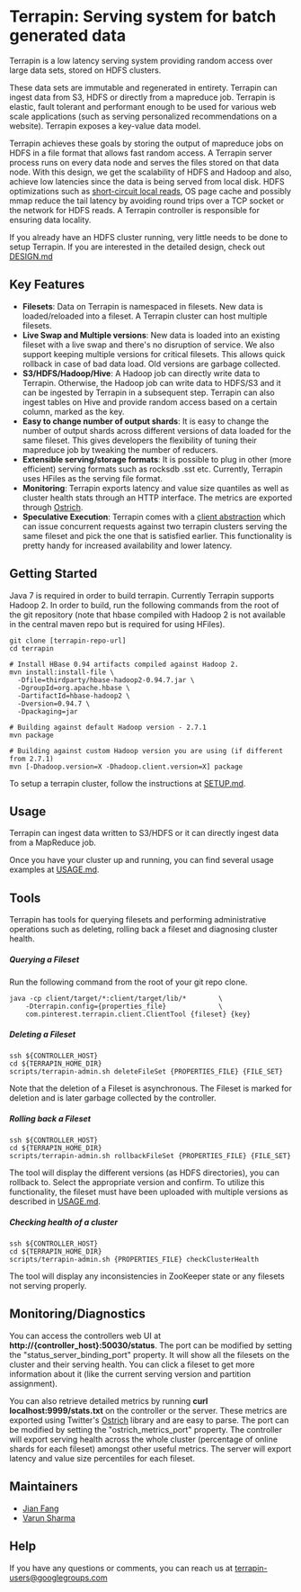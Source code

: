 # Terrapin: Serving system for batch generated data

Terrapin is a low latency serving system providing random
access over large data sets, stored on HDFS clusters.

These data sets are immutable and regenerated in entirety.
Terrapin can ingest data from S3, HDFS or directly from a mapreduce job.
Terrapin is elastic, fault tolerant and performant enough to be used for
various web scale applications (such as serving personalized recommendations
on a website). Terrapin exposes a key-value data model.

Terrapin achieves these goals by storing the output of mapreduce
jobs on HDFS in a file format that allows fast random access. A Terrapin
server process runs on every data node and serves the files stored
on that data node. With this design, we get the scalability of HDFS and Hadoop
and also, achieve low latencies since the data is being served
from local disk. HDFS optimizations such as [short-circuit local reads],
OS page cache and possibly mmap reduce the tail latency by avoiding
round trips over a TCP socket or the network for HDFS reads. A Terrapin controller
is responsible for ensuring data locality.

If you already have an HDFS cluster running, very little needs to be done to
setup Terrapin. If you are interested in the detailed design, check out [DESIGN.md](docs/DESIGN.md)

## Key Features

  - **Filesets**: Data on Terrapin is namespaced in filesets. New data is
loaded/reloaded into a fileset. A Terrapin cluster can host multiple filesets.
  - **Live Swap and Multiple versions**: New data is loaded into an existing
fileset with a live swap and there's no disruption of service. We also
support keeping multiple versions for critical filesets. This allows quick
rollback in case of bad data load. Old versions are garbage collected.
  - **S3/HDFS/Hadoop/Hive**: A Hadoop job can directly write data to Terrapin.
Otherwise, the Hadoop job can write data to HDFS/S3 and it can be ingested by
Terrapin in a subsequent step. Terrapin can also ingest tables on Hive and
provide random access based on a certain column, marked as the key.
  - **Easy to change number of output shards**: It is easy to change the number
of output shards across different versions of data loaded for the same fileset.
This gives developers the flexibility of tuning their mapreduce job by tweaking
the number of reducers.
  - **Extensible serving/storage formats**: It is possible to plug in other
(more efficient) serving formats such as rocksdb .sst etc. Currently, Terrapin
uses HFiles as the serving file format.
  - **Monitoring**: Terrapin exports latency and value size quantiles as well as
cluster health stats through an HTTP interface. The metrics are exported through
[Ostrich].
  - **Speculative Execution**: Terrapin comes with a [client abstraction] which can
issue concurrent requests against two terrapin clusters serving the same fileset and pick the
one that is satisfied earlier. This functionality is pretty handy for increased
availability and lower latency.

## Getting Started

Java 7 is required in order to build terrapin. Currently Terrapin supports
Hadoop 2. In order to build, run the following commands from the
root of the git repository (note that hbase compiled with Hadoop 2 is not available
in the central maven repo but is required for using HFiles).

```
git clone [terrapin-repo-url]
cd terrapin

# Install HBase 0.94 artifacts compiled against Hadoop 2.
mvn install:install-file \
  -Dfile=thirdparty/hbase-hadoop2-0.94.7.jar \
  -DgroupId=org.apache.hbase \
  -DartifactId=hbase-hadoop2 \
  -Dversion=0.94.7 \
  -Dpackaging=jar

# Building against default Hadoop version - 2.7.1
mvn package

# Building against custom Hadoop version you are using (if different from 2.7.1)
mvn [-Dhadoop.version=X -Dhadoop.client.version=X] package
```

To setup a terrapin cluster, follow the instructions at [SETUP.md](docs/SETUP.md).

## Usage

Terrapin can ingest data written to S3/HDFS or it can directly ingest data
from a MapReduce job.

Once you have your cluster up and running, you can find several usage examples
at [USAGE.md](docs/USAGE.md).

## Tools

Terrapin has tools for querying filesets and performing administrative
operations such as deleting, rolling back a fileset and diagnosing cluster
health.

##### Querying a Fileset

Run the following command from the root of your git repo clone.

```
java -cp client/target/*:client/target/lib/*        \
    -Dterrapin.config={properties_file}             \
    com.pinterest.terrapin.client.ClientTool {fileset} {key}
```

##### Deleting a Fileset

```
ssh ${CONTROLLER_HOST}
cd ${TERRAPIN_HOME_DIR}
scripts/terrapin-admin.sh deleteFileSet {PROPERTIES_FILE} {FILE_SET}
```

Note that the deletion of a Fileset is asynchronous. The Fileset is marked for
deletion and is later garbage collected by the controller.

##### Rolling back a Fileset

```
ssh ${CONTROLLER_HOST}
cd ${TERRAPIN_HOME_DIR}
scripts/terrapin-admin.sh rollbackFileSet {PROPERTIES_FILE} {FILE_SET}
```

The tool will display the different versions (as HDFS directories), you can rollback to.
Select the appropriate version and confirm. To utilize this functionality, the fileset
must have been uploaded with multiple versions as described in [USAGE.md](docs/USAGE.md). 

##### Checking health of a cluster

``` 
ssh ${CONTROLLER_HOST}
cd ${TERRAPIN_HOME_DIR}
scripts/terrapin-admin.sh {PROPERTIES_FILE} checkClusterHealth
```

The tool will display any inconsistencies in ZooKeeper state or any filesets
not serving properly.

## Monitoring/Diagnostics

You can access the controllers web UI at **http://{controller_host}:50030/status**.
The port can be modified by setting the "status_server_binding_port" property. It
will show all the filesets on the cluster and their serving health. You can
click a fileset to get more information about it (like the current serving version
and partition assignment).

You can also retrieve detailed metrics by running **curl localhost:9999/stats.txt**
on the controller or the server. These metrics are exported using Twitter's [Ostrich]
library and are easy to parse. The port can be modified by setting the
"ostrich_metrics_port" property. The controller will export serving health across
the whole cluster (percentage of online shards for each fileset) amongst other
useful metrics. The server will export latency and value size percentiles for each fileset.

## Maintainers
  - [Jian Fang](https://github.com/fangjian601)
  - [Varun Sharma](https://github.com/varunsharmagit)

## Help

If you have any questions or comments, you can reach us at [terrapin-users@googlegroups.com](https://groups.google.com/forum/#!forum/terrapin-users)

[Ostrich]:https://github.com/twitter/ostrich
[client abstraction]:client/src/main/java/com/pinterest/terrapin/client/ReplicatedTerrapinClient.java
[short-circuit local reads]:http://hadoop.apache.org/docs/current/hadoop-project-dist/hadoop-hdfs/ShortCircuitLocalReads.html
